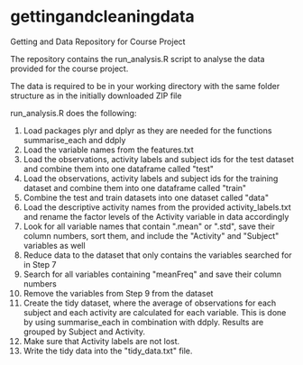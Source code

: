 gettingandcleaningdata
======================

Getting and Data Repository for Course Project


The repository contains the run_analysis.R script to analyse the data provided for the course project.

The data is required to be in your working directory with the same folder structure as in the initially downloaded ZIP file

run_analysis.R does the following:

1. Load packages plyr and dplyr as they are needed for the functions summarise_each and ddply
2. Load the variable names from the features.txt
3. Load the observations, activity labels and subject ids for the test dataset and combine them into one dataframe called "test"
4. Load the observations, activity labels and subject ids for the training dataset and combine them into one dataframe called "train"
5. Combine the test and train datasets into one dataset called "data"
6. Load the descriptive activity names from the provided activity_labels.txt and rename the factor levels of the Activity variable in data accordingly
7. Look for all variable names that contain ".mean" or ".std", save their column numbers, sort them, and include the "Activity" and "Subject" variables as well
8. Reduce data to the dataset that only contains the variables searched for in Step 7
9. Search for all variables containing "meanFreq" and save their column numbers
10. Remove the variables from Step 9 from the dataset
11. Create the tidy dataset, where the average of observations for each subject and each activity are calculated for each variable. This is done by using summarise_each in combination with ddply. Results are grouped by Subject and Activity.
12. Make sure that Activity labels are not lost.
13. Write the tidy data into the "tidy_data.txt" file.
